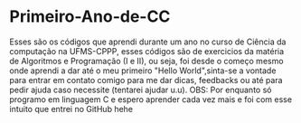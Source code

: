 # Primeiro-Ano-de-CC
Esses são os códigos que aprendi durante um ano no curso de Ciência da computação na UFMS-CPPP, esses códigos são de exercicios da matéria de Algoritmos e Programação (I e II), ou seja, foi desde o começo mesmo onde aprendi a dar até o meu primeiro "Hello World",sinta-se a vontade para entrar em contato comigo para me dar dicas, feedbacks ou até para pedir ajuda caso necessite (tentarei ajudar u.u). OBS: Por enquanto só programo em linguagem C e espero aprender cada vez mais e foi com esse intuito que entrei no GitHub hehe
